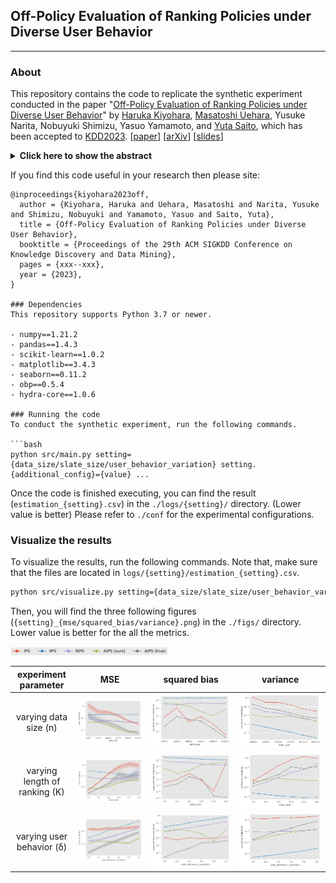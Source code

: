 ## Off-Policy Evaluation of Ranking Policies under Diverse User Behavior

---

### About

This repository contains the code to replicate the synthetic experiment conducted in the paper "[Off-Policy Evaluation of Ranking Policies under Diverse User Behavior]()" by [Haruka Kiyohara](https://sites.google.com/view/harukakiyohara), [Masatoshi Uehara](https://www.masatoshiuehara.com/), Yusuke Narita, Nobuyuki Shimizu, Yasuo Yamamoto, and [Yuta Saito](https://usait0.com/en/), which has been accepted to [KDD2023](https://kdd.org/kdd2023/). [[paper]()] [[arXiv]()] [[slides]()]

<details>
<summary><strong>Click here to show the abstract </strong></summary>

<img src="./figs/conceptual.png"> 

*Ranking* interfaces are everywhere in online platforms. There is thus an ever growing interest in their *Off-Policy Evaluation* (OPE), aiming towards an accurate performance evaluation of ranking policies using logged data. A de-facto approach for OPE is *Inverse Propensity Scoring* (IPS), which provides an unbiased and consistent value estimate. However, it becomes extremely inaccurate in the ranking setup due to its high variance under large action spaces. To deal with this problem, previous studies assume either independent or cascade user behavior, resulting in some ranking versions of IPS. While these estimators are somewhat effective in reducing the variance, all existing estimators apply a single universal assumption to every user, causing excessive bias and variance. Therefore, this work explores a far more general formulation where user behavior is diverse and can vary depending on the user context. We show that the resulting estimator, which we call *Adaptive IPS* (AIPS), can be unbiased under any complex user behavior. Moreover, AIPS achieves the minimum variance among all unbiased estimators based on IPS. We further develop a procedure to identify the appropriate user behavior model to minimize the MSE of AIPS in a data-driven fashion. Extensive experiments demonstrate that the empirical accuracy improvement can be significant, enabling effective OPE of ranking systems even under diverse user behavior.

</details>

</details>

If you find this code useful in your research then please site:
```
@inproceedings{kiyohara2023off,
  author = {Kiyohara, Haruka and Uehara, Masatoshi and Narita, Yusuke and Shimizu, Nobuyuki and Yamamoto, Yasuo and Saito, Yuta},
  title = {Off-Policy Evaluation of Ranking Policies under Diverse User Behavior},
  booktitle = {Proceedings of the 29th ACM SIGKDD Conference on Knowledge Discovery and Data Mining},
  pages = {xxx--xxx},
  year = {2023},
}

### Dependencies
This repository supports Python 3.7 or newer.

- numpy==1.21.2
- pandas==1.4.3
- scikit-learn==1.0.2
- matplotlib==3.4.3
- seaborn==0.11.2
- obp==0.5.4
- hydra-core==1.0.6

### Running the code
To conduct the synthetic experiment, run the following commands.

```bash
python src/main.py setting={data_size/slate_size/user_behavior_variation} setting.{additional_config}={value} ...
```
Once the code is finished executing, you can find the result (`estimation_{setting}.csv`) in the `./logs/{setting}/` directory. (Lower value is better)
Please refer to `./conf` for the experimental configurations.

### Visualize the results
To visualize the results, run the following commands. Note that, make sure that the files are located in `logs/{setting}/estimation_{setting}.csv`.

```bash
python src/visualize.py setting={data_size/slate_size/user_behavior_variation}
```

Then, you will find the three following figures (`{setting}_{mse/squared_bias/variance}.png`) in the `./figs/` directory. Lower value is better for the all the metrics.

<img src="./figs/label.png" width=50% margin-left=auto margin-right=auto display=block> 

| experiment parameter                     |  MSE                                                           |  squared bias                                                 |    variance                                   |
| :--------------------------------------: | :------------------------------------------------------------: | :-----------------------------------------:                   | :------------------------------------------------------------: |
| varying data size (n)                    | <img src="./figs/data_size_mse.png">                           | <img src="./figs/data_size_squared_bias.png">                 | <img src="./figs/data_size_variance.png">                      |
| varying length of ranking (K)            | <img src="./figs/slate_size_mse.png">                          | <img src="./figs/slate_size_squared_bias.png">                | <img src="./figs/slate_size_variance.png">                     |
| varying user behavior (δ)                | <img src="./figs/user_behavior_variation_mse.png">             | <img src="./figs/user_behavior_variation_squared_bias.png">   | <img src="./figs/user_behavior_variation_variance.png">        |

